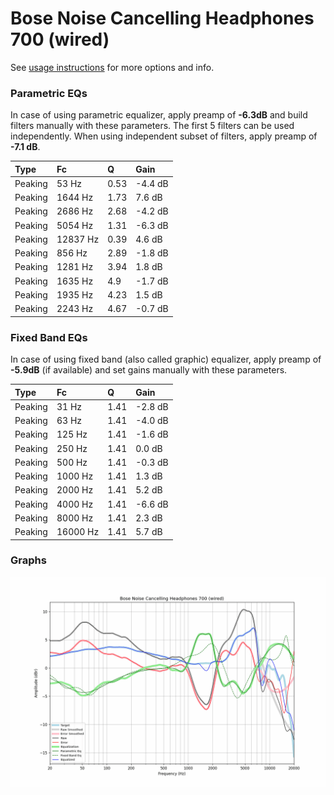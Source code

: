 # Bose Noise Cancelling Headphones 700 (wired)
See [usage instructions](https://github.com/jaakkopasanen/AutoEq#usage) for more options and info.

### Parametric EQs
In case of using parametric equalizer, apply preamp of **-6.3dB** and build filters manually
with these parameters. The first 5 filters can be used independently.
When using independent subset of filters, apply preamp of **-7.1 dB**.

| Type    | Fc       |    Q | Gain    |
|:--------|:---------|:-----|:--------|
| Peaking | 53 Hz    | 0.53 | -4.4 dB |
| Peaking | 1644 Hz  | 1.73 | 7.6 dB  |
| Peaking | 2686 Hz  | 2.68 | -4.2 dB |
| Peaking | 5054 Hz  | 1.31 | -6.3 dB |
| Peaking | 12837 Hz | 0.39 | 4.6 dB  |
| Peaking | 856 Hz   | 2.89 | -1.8 dB |
| Peaking | 1281 Hz  | 3.94 | 1.8 dB  |
| Peaking | 1635 Hz  | 4.9  | -1.7 dB |
| Peaking | 1935 Hz  | 4.23 | 1.5 dB  |
| Peaking | 2243 Hz  | 4.67 | -0.7 dB |

### Fixed Band EQs
In case of using fixed band (also called graphic) equalizer, apply preamp of **-5.9dB**
(if available) and set gains manually with these parameters.

| Type    | Fc       |    Q | Gain    |
|:--------|:---------|:-----|:--------|
| Peaking | 31 Hz    | 1.41 | -2.8 dB |
| Peaking | 63 Hz    | 1.41 | -4.0 dB |
| Peaking | 125 Hz   | 1.41 | -1.6 dB |
| Peaking | 250 Hz   | 1.41 | 0.0 dB  |
| Peaking | 500 Hz   | 1.41 | -0.3 dB |
| Peaking | 1000 Hz  | 1.41 | 1.3 dB  |
| Peaking | 2000 Hz  | 1.41 | 5.2 dB  |
| Peaking | 4000 Hz  | 1.41 | -6.6 dB |
| Peaking | 8000 Hz  | 1.41 | 2.3 dB  |
| Peaking | 16000 Hz | 1.41 | 5.7 dB  |

### Graphs
![](./Bose%20Noise%20Cancelling%20Headphones%20700%20(wired).png)
